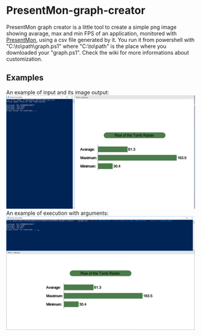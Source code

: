 # PresentMon-graph-creator
PresentMon graph creator is a little tool to create a simple png image showing avarage, max and min FPS of an application, monitored with [PresentMon](https://github.com/GameTechDev/PresentMon), using a csv file generated by it.
You run it from powershell with "C:\to\path\graph.ps1" where "C:\to\path\" is the place where you downloaded your "graph.ps1". Check the wiki for more informations about customization.
## Examples
An example of input and its image output:
![Image of input-output](examples/input-output-example.png)
An example of execution with arguments:
![Image of arguments](examples/arguments-example.png)
